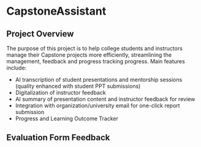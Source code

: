 # CapstoneAssistant

## Project Overview
The purpose of this project is to help college students and instructors manage their Capstone projects more efficiently, streamlining the management, feedback and progress tracking progress. Main features include:

- AI transcription of student presentations and mentorship sessions (quality enhanced with student PPT submissions)
- Digitalization of instructor feedback
- AI summary of presentation content and instructor feedback for review
- Integration with organization/university email for one-click report submission
- Progress and Learning Outcome Tracker


## Evaluation Form Feedback
